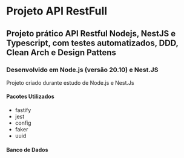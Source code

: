 # Projeto API RestFull

## Projeto prático API Restful Nodejs, NestJS e Typescript, com testes automatizados, DDD, Clean Arch e Design Pattens

### Desenvolvido em Node.js (versão 20.10) e Nest.JS

Projeto criado durante estudo de Node.js e Nest.Js

#### Pacotes Utilizados

* fastify
* jest
* config
* faker
* uuid

#### Banco de Dados


